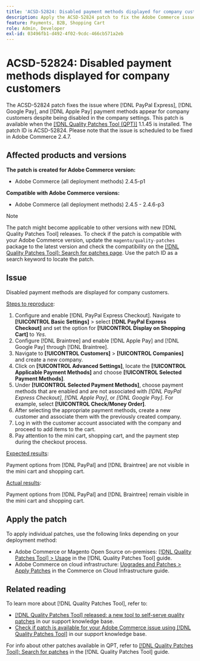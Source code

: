 ```yaml
---
title: 'ACSD-52824: Disabled payment methods displayed for company customers'
description: Apply the ACSD-52824 patch to fix the Adobe Commerce issue where [!DNL PayPal Express], [!DNL Google Pay], and [!DNL Apple Pay] payment methods appear for company customers despite being disabled in the company settings.
feature: Payments, B2B, Shopping Cart
role: Admin, Developer
exl-id: 03496fb1-d492-4f02-9cdc-466cb571a2eb
---
```

# ACSD-52824: Disabled payment methods displayed for company customers

The ACSD-52824 patch fixes the issue where [!DNL PayPal Express], [!DNL Google Pay], and [!DNL Apple Pay] payment methods appear for company customers despite being disabled in the company settings. This patch is available when the [[!DNL Quality Patches Tool (QPT)]](/help/announcements/adobe-commerce-announcements/magento-quality-patches-released-new-tool-to-self-serve-quality-patches.md) 1.1.45 is installed. The patch ID is ACSD-52824. Please note that the issue is scheduled to be fixed in Adobe Commerce 2.4.7.

## Affected products and versions

**The patch is created for Adobe Commerce version:**

* Adobe Commerce (all deployment methods) 2.4.5-p1

**Compatible with Adobe Commerce versions:**

* Adobe Commerce (all deployment methods) 2.4.5 - 2.4.6-p3

>[!NOTE]
>
>The patch might become applicable to other versions with new [!DNL Quality Patches Tool] releases. To check if the patch is compatible with your Adobe Commerce version, update the `magento/quality-patches` package to the latest version and check the compatibility on the [[!DNL Quality Patches Tool]: Search for patches page](https://experienceleague.adobe.com/tools/commerce-quality-patches/index.html). Use the patch ID as a search keyword to locate the patch.

## Issue

Disabled payment methods are displayed for company customers.

<u>Steps to reproduce</u>:

1. Configure and enable [!DNL PayPal Express Checkout]. Navigate to **[!UICONTROL Basic Settings]** > select **[!DNL PayPal Express Checkout]** and set the option for **[!UICONTROL Display on Shopping Cart]** to *Yes*.
1. Configure [!DNL Braintree] and enable [!DNL Apple Pay] and [!DNL Google Pay] through [!DNL Braintree].
1. Navigate to **[!UICONTROL Customers]** > **[!UICONTROL Companies]** and create a new company.
1. Click on **[!UICONTROL Advanced Settings]**, locate the **[!UICONTROL Applicable Payment Methods]** and choose **[!UICONTROL Selected Payment Methods]**.
1. Under **[!UICONTROL Selected Payment Methods]**, choose payment methods that are enabled and are not associated with *[!DNL PayPal Express Checkout]*, *[!DNL Apple Pay]*, or *[!DNL Google Pay]*. For example, select **[!UICONTROL Check/Money Order]**.
1. After selecting the appropriate payment methods, create a new customer and associate them with the previously created company.
1. Log in with the customer account associated with the company and proceed to add items to the cart.
1. Pay attention to the mini cart, shopping cart, and the payment step during the checkout process.

<u>Expected results</u>:

Payment options from [!DNL PayPal] and [!DNL Braintree] are not visible in the mini cart and shopping cart.

<u>Actual results</u>:

Payment options from [!DNL PayPal] and [!DNL Braintree] remain visible in the mini cart and shopping cart.

## Apply the patch

To apply individual patches, use the following links depending on your deployment method:

* Adobe Commerce or Magento Open Source on-premises: [[!DNL Quality Patches Tool] > Usage](https://experienceleague.adobe.com/docs/commerce-operations/tools/quality-patches-tool/usage.html) in the [!DNL Quality Patches Tool] guide.
* Adobe Commerce on cloud infrastructure: [Upgrades and Patches > Apply Patches](https://experienceleague.adobe.com/docs/commerce-cloud-service/user-guide/develop/upgrade/apply-patches.html) in the Commerce on Cloud Infrastructure guide.

## Related reading

To learn more about [!DNL Quality Patches Tool], refer to:

* [[!DNL Quality Patches Tool] released: a new tool to self-serve quality patches](/help/announcements/adobe-commerce-announcements/magento-quality-patches-released-new-tool-to-self-serve-quality-patches.md) in our support knowledge base.
* [Check if patch is available for your Adobe Commerce issue using [!DNL Quality Patches Tool]](/help/support-tools/patches-available-in-qpt-tool/check-patch-for-magento-issue-with-magento-quality-patches.md) in our support knowledge base.

For info about other patches available in QPT, refer to [[!DNL Quality Patches Tool]: Search for patches](https://experienceleague.adobe.com/tools/commerce-quality-patches/index.html) in the [!DNL Quality Patches Tool] guide.
